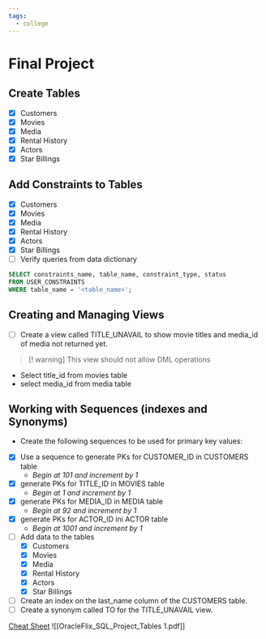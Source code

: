 ```yaml
---
tags:
  - college
---
```


# Final Project

## Create Tables 
- [x] Customers
- [x] Movies
- [x] Media
- [x] Rental History
- [x] Actors
- [x] Star Billings

## Add Constraints to Tables
- [x] Customers
- [x] Movies
- [x] Media
- [x] Rental History
- [x] Actors
- [x] Star Billings
- [ ] Verify queries from data dictionary
```SQL
SELECT constraints_name, table_name, constraint_type, status
FROM USER_CONSTRAINTS
WHERE table_name = '<table_name>';
```

## Creating and Managing Views
- [ ] Create a view called TITLE_UNAVAIL to show movie titles and media_id of media not returned yet.
>[! warning] This view should not allow DML operations
- Select title_id from movies table
- select media_id from media table


## Working with Sequences (indexes and Synonyms)
- Create the following sequences to be used for primary key values:
- [x] Use a sequence to generate PKs for CUSTOMER_ID in CUSTOMERS table
	- *Begin at 101 and increment by 1*
- [x] generate PKs for TITLE_ID in MOVIES table
	- *Begin at 1 and increment by 1*
- [x] generate PKs for MEDIA_ID in MEDIA table
	- *Begin at 92 and increment by 1*
- [x] generate PKs for ACTOR_ID ini ACTOR table
	- *Begin at 1001 and increment by 1*
- [ ] Add data to the tables 
	- [x] Customers
	- [x] Movies
	- [x] Media
	- [x] Rental History
	- [x] Actors
	- [x] Star Billings
- [ ] Create an index on the last_name column of the CUSTOMERS table.
- [ ] Create a synonym called TO for the TITLE_UNAVAIL view.

[Cheat Sheet](https://hemantrohtak.blogspot.com/2016/11/)
![[OracleFlix_SQL_Project_Tables 1.pdf]]